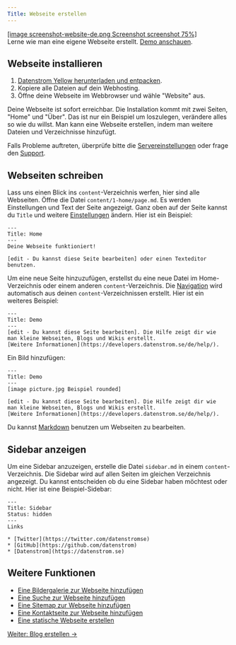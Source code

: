```yaml
---
Title: Webseite erstellen
---
```

[[image screenshot-website-de.png Screenshot screenshot 75%]](/de/)  
Lerne wie man eine eigene Webseite erstellt. [Demo anschauen](/de/).

## Webseite installieren

1. [Datenstrom Yellow herunterladen und entpacken](https://github.com/datenstrom/yellow/archive/master.zip).
2. Kopiere alle Dateien auf dein Webhosting.
3. Öffne deine Webseite im Webbrowser und wähle "Website" aus.

Deine Webseite ist sofort erreichbar. Die Installation kommt mit zwei Seiten, "Home" und "Über". Das ist nur ein Beispiel um loszulegen, verändere alles so wie du willst. Man kann eine Webseite erstellen, indem man weitere Dateien und Verzeichnisse hinzufügt.

Falls Probleme auftreten, überprüfe bitte die [Servereinstellungen](server-configuration) oder frage den [Support](support).

## Webseiten schreiben

Lass uns einen Blick ins `content`-Verzeichnis werfen, hier sind alle Webseiten. Öffne die Datei `content/1-home/page.md`. Es werden Einstellungen und Text der Seite angezeigt. Ganz oben auf der Seite kannst du `Title` und weitere [Einstellungen](markdown-cheat-sheet#einstellungen) ändern. Hier ist ein Beispiel:

```
---
Title: Home
---
Deine Webseite funktioniert!

[edit - Du kannst diese Seite bearbeiten] oder einen Texteditor benutzen.
```

Um eine neue Seite hinzuzufügen, erstellst du eine neue Datei im Home-Verzeichnis oder einem anderen `content`-Verzeichnis. Die [Navigation](adding-content) wird automatisch aus deinen `content`-Verzeichnissen erstellt. Hier ist ein weiteres Beispiel:

```
---
Title: Demo
---
[edit - Du kannst diese Seite bearbeiten]. Die Hilfe zeigt dir wie 
man kleine Webseiten, Blogs und Wikis erstellt. 
[Weitere Informationen](https://developers.datenstrom.se/de/help/).
```

Ein Bild hinzufügen:

```
---
Title: Demo
---
[image picture.jpg Beispiel rounded]

[edit - Du kannst diese Seite bearbeiten]. Die Hilfe zeigt dir wie 
man kleine Webseiten, Blogs und Wikis erstellt. 
[Weitere Informationen](https://developers.datenstrom.se/de/help/).
```

Du kannst [Markdown](markdown-cheat-sheet) benutzen um Webseiten zu bearbeiten.

## Sidebar anzeigen

Um eine Sidebar anzuzeigen, erstelle die Datei `sidebar.md` in einem `content`-Verzeichnis. Die Sidebar wird auf allen Seiten im gleichen Verzeichnis angezeigt. Du kannst entscheiden ob du eine Sidebar haben möchtest oder nicht. Hier ist eine Beispiel-Sidebar:

```
---
Title: Sidebar
Status: hidden
---
Links

* [Twitter](https://twitter.com/datenstromse)
* [GitHub](https://github.com/datenstrom)
* [Datenstrom](https://datenstrom.se)
```

## Weitere Funktionen

* [Eine Bildergalerie zur Webseite hinzufügen](https://github.com/datenstrom/yellow-plugins/tree/master/gallery)
* [Eine Suche zur Webseite hinzufügen](https://github.com/datenstrom/yellow-plugins/tree/master/search)
* [Eine Sitemap zur Webseite hinzufügen](https://github.com/datenstrom/yellow-plugins/tree/master/sitemap)
* [Eine Kontaktseite zur Webseite hinzufügen](https://github.com/datenstrom/yellow-plugins/tree/master/contact)
* [Eine statische Webseite erstellen](server-configuration#statische-webseite)

[Weiter: Blog erstellen →](how-to-make-a-blog)